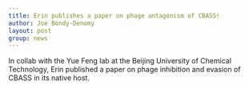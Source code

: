 ```yaml
---
title: Erin publishes a paper on phage antagonism of CBASS!
author: Joe Bondy-Denomy
layout: post
group: news
---
```

In collab with the Yue Feng lab at the Beijing University of Chemical Technology, Erin published a paper on phage inhibition and evasion of CBASS in its native host.
